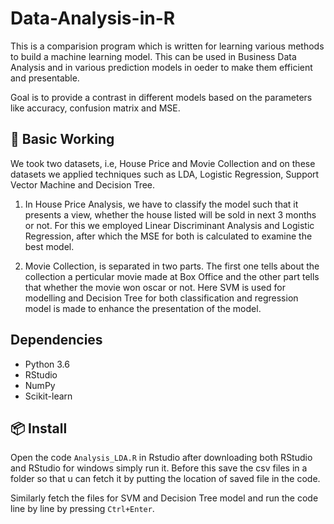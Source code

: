 # Data-Analysis-in-R

This is a comparision program which is written for learning various methods to build a machine learning model. This can be used in Business Data Analysis and in various prediction models in oeder to make them efficient and presentable.

Goal is to provide a contrast in different models based on the parameters like accuracy, confusion matrix and MSE.

## 🔨 Basic Working 

We took two datasets, i.e, House Price and Movie Collection and on these datasets we applied techniques such as LDA, Logistic Regression, Support Vector Machine and Decision Tree. 

1. In House Price Analysis, we have to classify the model such that it presents a view, whether the house listed will be sold in next 3 months or not. For this we employed Linear Discriminant Analysis and Logistic Regression, after which the MSE for both is calculated to examine the best model.

2. Movie Collection, is separated in two parts. The first one tells about the collection a perticular movie made at Box Office and the other part tells that whether the movie won oscar or not. Here SVM is used for modelling and Decision Tree for both classification and regression model is made to enhance the presentation of the model. 

## Dependencies

- Python 3.6
- RStudio
- NumPy
- Scikit-learn

## 📦 Install

Open the code ```Analysis_LDA.R``` in Rstudio after downloading both RStudio and RStudio for windows simply run it. Before this save the csv files in a folder so that u can fetch it by putting the location of saved file in the code.

Similarly fetch the files for SVM and Decision Tree model and run the code line by line by pressing ```Ctrl+Enter```.
